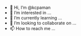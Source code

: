 - 👋 Hi, I’m @kcpaman
- 👀 I’m interested in ...
- 🌱 I’m currently learning ...
- 💞️ I’m looking to collaborate on ...
- 📫 How to reach me ...

<!---
kcpaman/kcpaman is a ✨ special ✨ repository because its `README.md` (this file) appears on your GitHub profile.
You can click the Preview link to take a look at your changes.
--->
